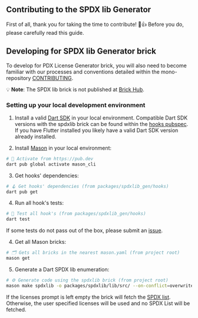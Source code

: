 ## Contributing to the SPDX lib Generator

First of all, thank you for taking the time to contribute! 🎉👍 Before you do, please carefully read this guide.

## Developing for SPDX lib Generator brick

To develop for PDX License Generator brick, you will also need to become familiar with our processes and conventions detailed within the mono-repository [CONTRIBUTING](../../CONTRIBUTING.md).

💡 **Note**: The SPDX lib brick is not published at [Brick Hub](brickhub.dev).

### Setting up your local development environment

1. Install a valid [Dart SDK](https://dart.dev/get-dart) in your local environment. Compatible Dart SDK versions with the spdxlib brick can be found within the [hooks pubspec](hooks/pubspec.yaml). If you have Flutter installed you likely have a valid Dart SDK version already installed.

2. Install [Mason](https://github.com/felangel/mason/tree/master/packages/mason_cli#installation) in your local environment:

```sh
# 🎯 Activate from https://pub.dev
dart pub global activate mason_cli
```

3. Get hooks' dependencies:

```sh
# 🪝 Get hooks' dependencies (from packages/spdxlib_gen/hooks)
dart pub get
```

4. Run all hook's tests:

```sh
# 🧪 Test all hook's (from packages/spdxlib_gen/hooks)
dart test
```

If some tests do not pass out of the box, please submit an [issue](https://github.com/alestiago/license_lens/issues/new/choose).

4. Get all Mason bricks:

```sh
# 🗂 Gets all bricks in the nearest mason.yaml (from project root)
mason get
```

5. Generate a Dart SPDX lib enumeration:

```sh
# ⚙️ Generate code using the spdxlib brick (from project root)
mason make spdxlib -o packages/spdxlib/lib/src/ --on-conflict=overwrite 
```

If the licenses prompt is left empty the brick will fetch the [SPDX list](https://github.com/spdx/license-list-data/tree/main/json/details). Otherwise, the user specified licenses will be used and no SPDX List will be fetched.
